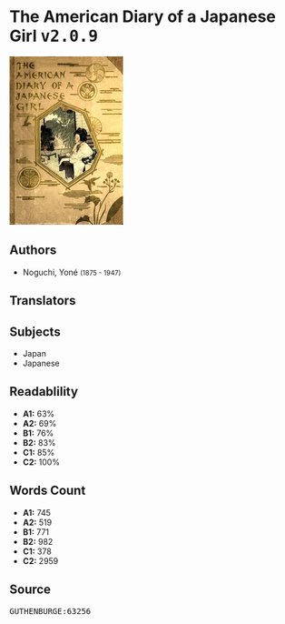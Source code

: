 # The American Diary of a Japanese Girl <kbd>v2.0.9</kbd>

![](./cover.medium.jpg "")

## Authors


 - Noguchi, Yoné <small>(1875 - 1947)</small>

## Translators



## Subjects


 - Japan
 - Japanese

## Readablility


 - **A1:** 63%
 - **A2:** 69%
 - **B1:** 76%
 - **B2:** 83%
 - **C1:** 85%
 - **C2:** 100%

## Words Count


 - **A1:** 745
 - **A2:** 519
 - **B1:** 771
 - **B2:** 982
 - **C1:** 378
 - **C2:** 2959

## Source


<kbd>GUTHENBURGE:63256</kbd>
